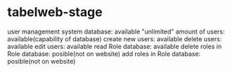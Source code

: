# tabelweb-stage
user management system
database: available
"unlimited" amount of users: available(capability of database)
create new users: available
delete users: available
edit users: available
read Role database: available
delete roles in Role database: posible(not on website)
add roles in Role database: posible(not on website)
